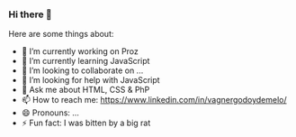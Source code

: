 ### Hi there 👋



Here are some things about:

- 🔭 I’m currently working on Proz
- 🌱 I’m currently learning JavaScript
- 👯 I’m looking to collaborate on ...
- 🤔 I’m looking for help with JavaScript
- 💬 Ask me about HTML, CSS & PhP
- 📫 How to reach me: https://www.linkedin.com/in/vagnergodoydemelo/
- 😄 Pronouns: ...
- ⚡ Fun fact: I was bitten by a big rat

